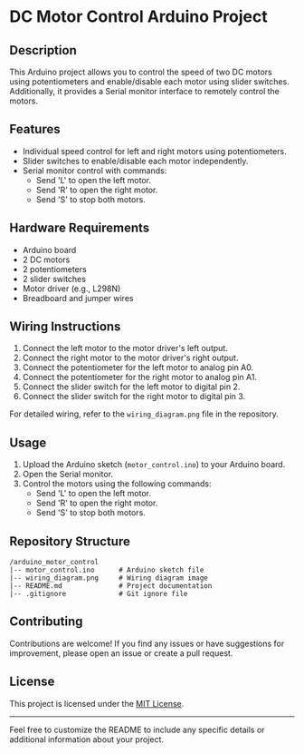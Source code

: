 # DC Motor Control Arduino Project

## Description

This Arduino project allows you to control the speed of two DC motors using potentiometers and enable/disable each motor using slider switches. Additionally, it provides a Serial monitor interface to remotely control the motors.

## Features

- Individual speed control for left and right motors using potentiometers.
- Slider switches to enable/disable each motor independently.
- Serial monitor control with commands:
  - Send 'L' to open the left motor.
  - Send 'R' to open the right motor.
  - Send 'S' to stop both motors.

## Hardware Requirements

- Arduino board
- 2 DC motors
- 2 potentiometers
- 2 slider switches
- Motor driver (e.g., L298N)
- Breadboard and jumper wires

## Wiring Instructions

1. Connect the left motor to the motor driver's left output.
2. Connect the right motor to the motor driver's right output.
3. Connect the potentiometer for the left motor to analog pin A0.
4. Connect the potentiometer for the right motor to analog pin A1.
5. Connect the slider switch for the left motor to digital pin 2.
6. Connect the slider switch for the right motor to digital pin 3.

For detailed wiring, refer to the `wiring_diagram.png` file in the repository.

## Usage

1. Upload the Arduino sketch (`motor_control.ino`) to your Arduino board.
2. Open the Serial monitor.
3. Control the motors using the following commands:
   - Send 'L' to open the left motor.
   - Send 'R' to open the right motor.
   - Send 'S' to stop both motors.

## Repository Structure

```
/arduino_motor_control
|-- motor_control.ino      # Arduino sketch file
|-- wiring_diagram.png     # Wiring diagram image
|-- README.md              # Project documentation
|-- .gitignore             # Git ignore file
```

## Contributing

Contributions are welcome! If you find any issues or have suggestions for improvement, please open an issue or create a pull request.

## License

This project is licensed under the [MIT License](LICENSE).

---

Feel free to customize the README to include any specific details or additional information about your project.
